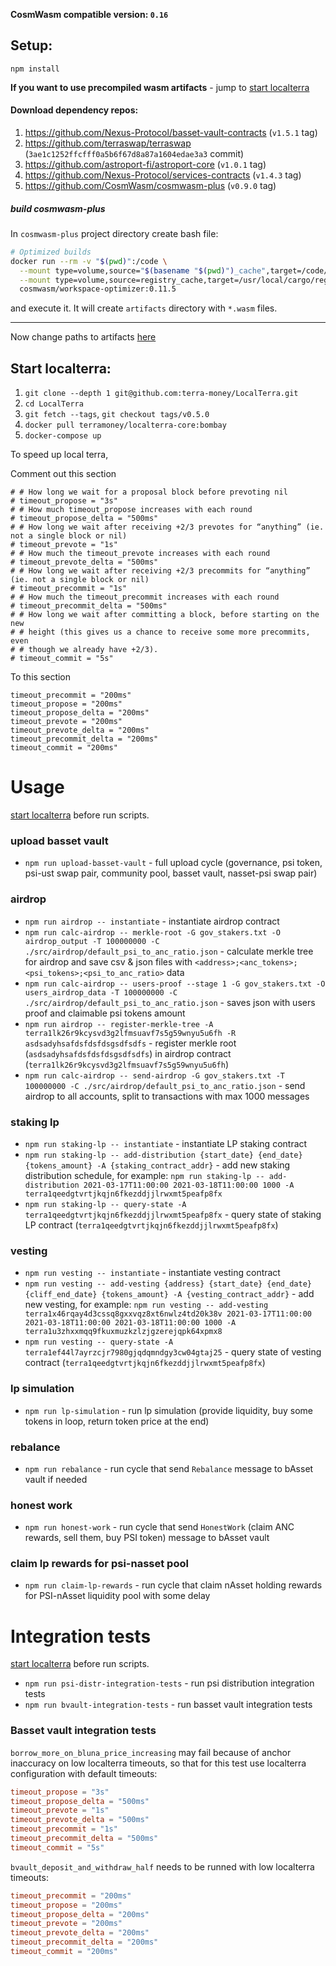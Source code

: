 **CosmWasm compatible version: `0.16`**

## Setup:

`npm install`

**If you want to use precompiled wasm artifacts** - jump to [start localterra](#start-localterra)

#### Download dependency repos:

1. https://github.com/Nexus-Protocol/basset-vault-contracts (`v1.5.1` tag)
2. https://github.com/terraswap/terraswap (`3ae1c1252ffcfff0a5b6f67d8a87a1604edae3a3` commit)
3. https://github.com/astroport-fi/astroport-core (`v1.0.1` tag)
4. https://github.com/Nexus-Protocol/services-contracts (`v1.4.3` tag)
5. https://github.com/CosmWasm/cosmwasm-plus (`v0.9.0` tag)

##### build cosmwasm-plus

In `cosmwasm-plus` project directory create bash file:
```sh
# Optimized builds
docker run --rm -v "$(pwd)":/code \
  --mount type=volume,source="$(basename "$(pwd)")_cache",target=/code/target \
  --mount type=volume,source=registry_cache,target=/usr/local/cargo/registry \
  cosmwasm/workspace-optimizer:0.11.5
```
and execute it. It will create `artifacts` directory with `*.wasm` files.

---

Now change paths to artifacts [here](src/basset_vault/definition.ts)

## Start localterra:

1. `git clone --depth 1 git@github.com:terra-money/LocalTerra.git`
2. `cd LocalTerra`
3. `git fetch --tags`, `git checkout tags/v0.5.0`
3. `docker pull terramoney/localterra-core:bombay`
4. `docker-compose up`

To speed up local terra, 

Comment out this section
```
# # How long we wait for a proposal block before prevoting nil
# timeout_propose = "3s"
# # How much timeout_propose increases with each round
# timeout_propose_delta = "500ms"
# # How long we wait after receiving +2/3 prevotes for “anything” (ie. not a single block or nil)
# timeout_prevote = "1s"
# # How much the timeout_prevote increases with each round
# timeout_prevote_delta = "500ms"
# # How long we wait after receiving +2/3 precommits for “anything” (ie. not a single block or nil)
# timeout_precommit = "1s"
# # How much the timeout_precommit increases with each round
# timeout_precommit_delta = "500ms"
# # How long we wait after committing a block, before starting on the new
# # height (this gives us a chance to receive some more precommits, even
# # though we already have +2/3).
# timeout_commit = "5s"
```

To this section
```
timeout_precommit = "200ms"
timeout_propose = "200ms"
timeout_propose_delta = "200ms"
timeout_prevote = "200ms"
timeout_prevote_delta = "200ms"
timeout_precommit_delta = "200ms"
timeout_commit = "200ms"
```

# Usage

[start localterra](#start-localterra) before run scripts.

### upload basset vault

- `npm run upload-basset-vault` - full upload cycle (governance, psi token, psi-ust swap pair, community pool, basset vault, nasset-psi swap pair)

### airdrop

- `npm run airdrop -- instantiate` - instantiate airdrop contract
- `npm run calc-airdrop -- merkle-root -G gov_stakers.txt -O airdrop_output -T 100000000 -C ./src/airdrop/default_psi_to_anc_ratio.json` - calculate merkle tree for airdrop and save csv & json files with `<address>;<anc_tokens>;<psi_tokens>;<psi_to_anc_ratio>` data
- `npm run calc-airdrop -- users-proof --stage 1 -G gov_stakers.txt -O users_airdrop_data -T 100000000 -C ./src/airdrop/default_psi_to_anc_ratio.json` - saves json with users proof and claimable psi tokens amount
- `npm run airdrop -- register-merkle-tree -A terra1lk26r9kcysvd3g2lfmsuavf7s5g59wnyu5u6fh -R asdsadyhsafdsfdsfdsgsdfsdfs` - register merkle root (`asdsadyhsafdsfdsfdsgsdfsdfs`) in airdrop contract (`terra1lk26r9kcysvd3g2lfmsuavf7s5g59wnyu5u6fh`)
- `npm run calc-airdrop -- send-airdrop -G gov_stakers.txt -T 100000000 -C ./src/airdrop/default_psi_to_anc_ratio.json` - send airdrop to all accounts, split to transactions with max 1000 messages

### staking lp

- `npm run staking-lp -- instantiate` - instantiate LP staking contract
- `npm run staking-lp -- add-distribution {start_date} {end_date} {tokens_amount} -A {staking_contract_addr}` - add new staking distribution schedule, for example: `npm run staking-lp -- add-distribution 2021-03-17T11:00:00 2021-03-18T11:00:00 1000 -A terra1qeedgtvrtjkqjn6fkezddjjlrwxmt5peafp8fx`
- `npm run staking-lp -- query-state -A terra1qeedgtvrtjkqjn6fkezddjjlrwxmt5peafp8fx` - query state of staking LP contract (`terra1qeedgtvrtjkqjn6fkezddjjlrwxmt5peafp8fx`)

### vesting

- `npm run vesting -- instantiate` - instantiate vesting contract
- `npm run vesting -- add-vesting {address} {start_date} {end_date} {cliff_end_date} {tokens_amount} -A {vesting_contract_addr}` - add new vesting, for example: `npm run vesting -- add-vesting terra1x46rqay4d3cssq8gxxvqz8xt6nwlz4td20k38v 2021-03-17T11:00:00 2021-03-18T11:00:00 2021-03-18T11:00:00 1000 -A terra1u3zhxxmqq9fkuxmuzkzlzjgzerejqpk64xpmx8`
- `npm run vesting -- query-state -A terra1ef44l7ayrzcjr7980gjqdqmndgy3cw04gtaj25` - query state of vesting contract (`terra1qeedgtvrtjkqjn6fkezddjjlrwxmt5peafp8fx`)

### lp simulation

- `npm run lp-simulation` - run lp simulation (provide liquidity, buy some tokens in loop, return token price at the end)

### rebalance

- `npm run rebalance` - run cycle that send `Rebalance` message to bAsset vault if needed

### honest work

- `npm run honest-work` - run cycle that send `HonestWork` (claim ANC rewards, sell them, buy PSI token) message to bAsset vault

### claim lp rewards for psi-nasset pool

- `npm run claim-lp-rewards` - run cycle that claim nAsset holding rewards for PSI-nAsset liquidity pool with some delay

# Integration tests

[start localterra](#start-localterra) before run scripts.

- `npm run psi-distr-integration-tests`  - run psi distribution integration tests
- `npm run bvault-integration-tests`  - run basset vault integration tests

### Basset vault integration tests

`borrow_more_on_bluna_price_increasing` may fail because of anchor inaccuracy on low localterra timeouts, so that for this test use localterra configuration with default timeouts:

```toml
timeout_propose = "3s"
timeout_propose_delta = "500ms"
timeout_prevote = "1s"
timeout_prevote_delta = "500ms"
timeout_precommit = "1s"
timeout_precommit_delta = "500ms"
timeout_commit = "5s"
```

`bvault_deposit_and_withdraw_half` needs to be runned with low localterra timeouts:

```toml
timeout_precommit = "200ms"
timeout_propose = "200ms"
timeout_propose_delta = "200ms"
timeout_prevote = "200ms"
timeout_prevote_delta = "200ms"
timeout_precommit_delta = "200ms"
timeout_commit = "200ms"
```
